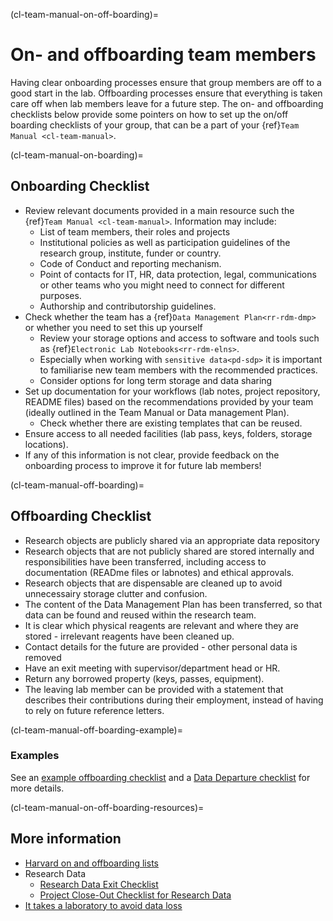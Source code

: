 (cl-team-manual-on-off-boarding)=
# On- and offboarding team members

Having clear onboarding processes ensure that group members are off to a good start in the lab. 
Offboarding processes ensure that everything is taken care off when lab members leave for a future step. 
The on- and offboarding checklists below provide some pointers on how to set up the on/off boarding checklists of your group, that can be a part of your {ref}`Team Manual <cl-team-manual>`.

(cl-team-manual-on-boarding)=
## Onboarding Checklist
* Review relevant documents provided in a main resource such the {ref}`Team Manual <cl-team-manual>`. 
Information may include:
    * List of team members, their roles and projects
    * Institutional policies as well as participation guidelines of the research group, institute, funder or country.
    * Code of Conduct and reporting mechanism.
    * Point of contacts for IT, HR, data protection, legal, communications  or other teams who you might need to connect for different purposes.
    * Authorship and contributorship guidelines.
* Check whether the team has a {ref}`Data Management Plan<rr-rdm-dmp>` or whether you need to set this up yourself 
    * Review your storage options and access to software and tools such as {ref}`Electronic Lab Notebooks<rr-rdm-elns>`.
    * Especially when working with `sensitive data<pd-sdp>` it is important to familiarise new team members with the recommended practices.
    * Consider options for long term storage and data sharing
* Set up documentation for your workflows (lab notes, project repository, README files) based on the recommendations provided by your team (ideally outlined in the Team Manual or Data management Plan). 
    * Check whether there are existing templates that can be reused. 
* Ensure access to all needed facilities (lab pass, keys, folders, storage locations).
* If any of this information is not clear, provide feedback on the onboarding process to improve it for future lab members!

(cl-team-manual-off-boarding)=
## Offboarding Checklist

* Research objects are publicly shared via an appropriate data repository
* Research objects that are not publicly shared are stored internally and responsibilities have been transferred, including access to documentation (READme files or labnotes) and ethical approvals.
* Research objects that are dispensable are cleaned up to avoid unnecessairy storage clutter and confusion. 
* The content of the Data Management Plan has been transferred, so that data can be found and reused within the research team. 
* It is clear which physical reagents are relevant and where they are stored - irrelevant reagents have been cleaned up. 
* Contact details for the future are provided - other personal data is removed
* Have an exit meeting with supervisor/department head or HR.
* Return any borrowed property (keys, passes, equipment).
* The leaving lab member can be provided with a statement that describes their contributions during their employment, instead of having to rely on future reference letters.

(cl-team-manual-off-boarding-example)=
### Examples

See an [example offboarding checklist](https://doi.org/10.5281/zenodo.7520527) and a [Data Departure checklist](https://doi.org/10.7907/h314-4x51) for more details.

(cl-team-manual-on-off-boarding-resources)=
## More information
* [Harvard on and offboarding lists](https://osf.io/pw7ed/)
* Research Data
    * [Research Data Exit Checklist](http://hdl.handle.net/2142/111616)
    * [Project Close-Out Checklist for Research Data](https://resolver.caltech.edu/CaltechAUTHORS:20200519-142758925) 
* [It takes a laboratory to avoid data loss](https://www.nature.com/articles/d41586-022-02967-3) 
